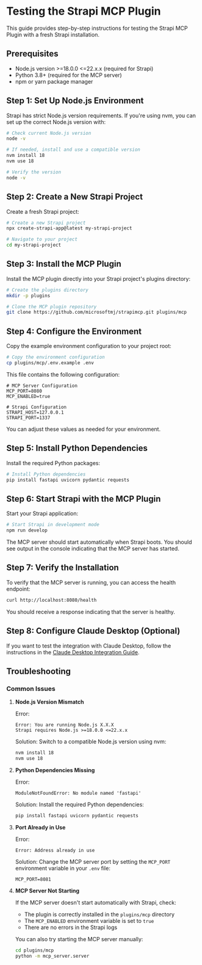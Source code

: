 # Testing the Strapi MCP Plugin

This guide provides step-by-step instructions for testing the Strapi MCP Plugin with a fresh Strapi installation.

## Prerequisites

- Node.js version >=18.0.0 <=22.x.x (required for Strapi)
- Python 3.8+ (required for the MCP server)
- npm or yarn package manager

## Step 1: Set Up Node.js Environment

Strapi has strict Node.js version requirements. If you're using nvm, you can set up the correct Node.js version with:

```bash
# Check current Node.js version
node -v

# If needed, install and use a compatible version
nvm install 18
nvm use 18

# Verify the version
node -v
```

## Step 2: Create a New Strapi Project

Create a fresh Strapi project:

```bash
# Create a new Strapi project
npx create-strapi-app@latest my-strapi-project

# Navigate to your project
cd my-strapi-project
```

## Step 3: Install the MCP Plugin

Install the MCP plugin directly into your Strapi project's plugins directory:

```bash
# Create the plugins directory
mkdir -p plugins

# Clone the MCP plugin repository
git clone https://github.com/microsoftmj/strapimcp.git plugins/mcp
```

## Step 4: Configure the Environment

Copy the example environment configuration to your project root:

```bash
# Copy the environment configuration
cp plugins/mcp/.env.example .env
```

This file contains the following configuration:

```
# MCP Server Configuration
MCP_PORT=8080
MCP_ENABLED=true

# Strapi Configuration
STRAPI_HOST=127.0.0.1
STRAPI_PORT=1337
```

You can adjust these values as needed for your environment.

## Step 5: Install Python Dependencies

Install the required Python packages:

```bash
# Install Python dependencies
pip install fastapi uvicorn pydantic requests
```

## Step 6: Start Strapi with the MCP Plugin

Start your Strapi application:

```bash
# Start Strapi in development mode
npm run develop
```

The MCP server should start automatically when Strapi boots. You should see output in the console indicating that the MCP server has started.

## Step 7: Verify the Installation

To verify that the MCP server is running, you can access the health endpoint:

```bash
curl http://localhost:8080/health
```

You should receive a response indicating that the server is healthy.

## Step 8: Configure Claude Desktop (Optional)

If you want to test the integration with Claude Desktop, follow the instructions in the [Claude Desktop Integration Guide](./CLAUDE_DESKTOP_INTEGRATION.md).

## Troubleshooting

### Common Issues

1. **Node.js Version Mismatch**

   Error:
   ```
   Error: You are running Node.js X.X.X
   Strapi requires Node.js >=18.0.0 <=22.x.x
   ```

   Solution: Switch to a compatible Node.js version using nvm:
   ```bash
   nvm install 18
   nvm use 18
   ```

2. **Python Dependencies Missing**

   Error:
   ```
   ModuleNotFoundError: No module named 'fastapi'
   ```

   Solution: Install the required Python dependencies:
   ```bash
   pip install fastapi uvicorn pydantic requests
   ```

3. **Port Already in Use**

   Error:
   ```
   Error: Address already in use
   ```

   Solution: Change the MCP server port by setting the `MCP_PORT` environment variable in your `.env` file:
   ```
   MCP_PORT=8081
   ```

4. **MCP Server Not Starting**

   If the MCP server doesn't start automatically with Strapi, check:
   - The plugin is correctly installed in the `plugins/mcp` directory
   - The `MCP_ENABLED` environment variable is set to `true`
   - There are no errors in the Strapi logs

   You can also try starting the MCP server manually:
   ```bash
   cd plugins/mcp
   python -m mcp_server.server
   ```
